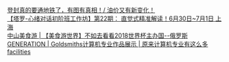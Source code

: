   
[登封真的要通地铁了，有图有真相！/ 油价又有新变化！](http://www.dianyue.me/archives/253/wmhp1cc4yc2moqdd/)  
[【塔罗-心绪对话初阶班工作坊】第22期： 直觉式精准解读！6月30日~7月1日 上海](http://www.dianyue.me/archives/718/83jq7ixph8wjj237/)  
[中山美食游 | 【美食游世界】不如去看看2018世界杯主办国--俄罗斯](http://www.dianyue.me/archives/038/rgy41shddnzlhf2v/)  
[GENERATION | Goldsmiths计算机专业作品展示 | 原来计算机专业有这么多facilities](http://www.dianyue.me/archives/830/x8v9j1jlkayhu5g4/)